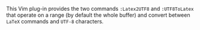 This Vim plug-in provides the two commands `:Latex2UTF8` and `:UTF8ToLatex`
that operate on a range (by default the whole buffer) and convert between
`LaTeX` commands and `UTF-8` characters.
